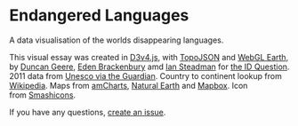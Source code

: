 # Endangered Languages
A data visualisation of the worlds disappearing languages.

This visual essay was created in [D3v4.js](https://d3js.org/), with [TopoJSON](https://github.com/topojson/topojson) and [WebGL Earth](https://www.webglearth.com/), by [Duncan Geere](http://duncangeere.com/), [Eden Brackenbury](http://edenbrack.com/) amd [Ian Steadman](https://twitter.com/iansteadman) for [the ID Question](https://howwegettonext.com/the-id-question-6fb3b56052b5). 2011 data from [Unesco via the Guardian](https://www.theguardian.com/news/datablog/2011/apr/15/language-extinct-endangered). Country to continent lookup from [Wikipedia](https://en.wikipedia.org/wiki/List_of_sovereign_states_and_dependent_territories_by_continent_%28data_file%29#Data_file). Maps from [amCharts](https://www.amcharts.com/), [Natural Earth](http://naturalearthdata.com/) and [Mapbox](http://www.mapbox.com/). Icon from [Smashicons](https://www.flaticon.com/authors/smashicons). 

If you have any questions, [create an issue](https://github.com/howwegettonext/endangeredlanguages/issues).
